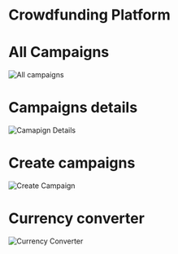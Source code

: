 # Crowdfunding Platform

# All Campaigns
![All campaigns](https://github.com/user-attachments/assets/d1d4875d-c57c-45fd-8ac6-f6a1846afb20)


# Campaigns details
![Camapign Details](https://github.com/user-attachments/assets/75d3eb09-0fd0-45ce-87f6-fdc081155d50)


# Create campaigns
![Create Campaign](https://github.com/user-attachments/assets/da63f33d-71d2-4790-aec5-e279426a5700)


# Currency converter
![Currency Converter](https://github.com/user-attachments/assets/3cf6e550-c9d0-4441-aef8-fe6cc2375d00)



